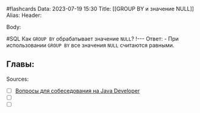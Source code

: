 #flashcards
Data: 2023-07-19 15:30
Title: [[GROUP BY и значение NULL]]
Alias:
Header:




Body:



#SQL 
Как `GROUP BY` обрабатывает значение `NULL`?
!---
Ответ:
	- При использовании `GROUP BY` все значения `NULL` считаются равными.
<!--SR:!2023-11-03,10,350-->




Главы:
-


Sources:
- [ ] [Вопросы для собеседования на Java Developer](https://github.com/enhorse/java-interview/blob/master/README.md#%D0%9E%D0%9E%D0%9F)
- [ ] []()
- [ ] []()
